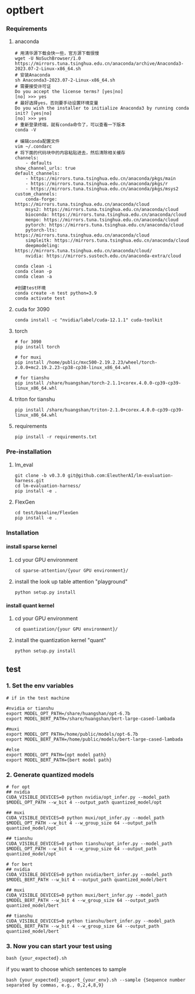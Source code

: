# optbert

### Requirements
1. anaconda
    ```
    # 用清华源下载会快一些，官方源下载很慢
    wget -U NoSuchBrowser/1.0 https://mirrors.tuna.tsinghua.edu.cn/anaconda/archive/Anaconda3-2023.07-2-Linux-x86_64.sh
    # 安装Anaconda
    sh Anaconda3-2023.07-2-Linux-x86_64.sh
    # 需要接受许可证
    Do you accept the license terms? [yes|no]
    [no] >>> yes
    # 最好选择yes，否则要手动设置环境变量
    Do you wish the installer to initialize Anaconda3 by running conda init? [yes|no]
    [no] >>> yes
    # 重新登录终端，就有conda命令了，可以查看一下版本
    conda -V

    # 编辑conda配置文件
    vim ~/.condarc
    # 将下面的代码块中的内容粘贴进去，然后清除相关缓存
    channels:
        - defaults
    show_channel_urls: true
    default_channels:
        - https://mirrors.tuna.tsinghua.edu.cn/anaconda/pkgs/main
        - https://mirrors.tuna.tsinghua.edu.cn/anaconda/pkgs/r
        - https://mirrors.tuna.tsinghua.edu.cn/anaconda/pkgs/msys2
    custom_channels:
        conda-forge: https://mirrors.tuna.tsinghua.edu.cn/anaconda/cloud
        msys2: https://mirrors.tuna.tsinghua.edu.cn/anaconda/cloud
        bioconda: https://mirrors.tuna.tsinghua.edu.cn/anaconda/cloud
        menpo: https://mirrors.tuna.tsinghua.edu.cn/anaconda/cloud
        pytorch: https://mirrors.tuna.tsinghua.edu.cn/anaconda/cloud
        pytorch-lts: https://mirrors.tuna.tsinghua.edu.cn/anaconda/cloud
        simpleitk: https://mirrors.tuna.tsinghua.edu.cn/anaconda/cloud
        deepmodeling: https://mirrors.tuna.tsinghua.edu.cn/anaconda/cloud/
        nvidia: https://mirrors.sustech.edu.cn/anaconda-extra/cloud

    conda clean -i
    conda clean -p
    conda clean -a

    #创建test环境
    conda create -n test python=3.9
    conda activate test
    ```
3. cuda for 3090
    ```
    conda install -c "nvidia/label/cuda-12.1.1" cuda-toolkit
    ```
4. torch
    ```
    # for 3090
    pip install torch

    # for muxi
    pip install /home/public/mxc500-2.19.2.23/wheel/torch-2.0.0+mc2.19.2.23-cp38-cp38-linux_x86_64.whl 

    # for tianshu
    pip install /share/huangshan/torch-2.1.1+corex.4.0.0-cp39-cp39-linux_x86_64.whl 
    ```
5. triton for tianshu
    ```
    pip install /share/huangshan/triton-2.1.0+corex.4.0.0-cp39-cp39-linux_x86_64.whl 
    ```
6. requirements
    ```
    pip install -r requirements.txt
    ```

### Pre-installation
1. lm_eval
    ```
    git clone -b v0.3.0 git@github.com:EleutherAI/lm-evaluation-harness.git
    cd lm-evaluation-harness/
    pip install -e .
    ```
2. FlexGen
    ```
    cd test/baseline/FlexGen
    pip install -e .
    ```
### Installation
#### install sparse kernel
1.  cd your GPU environment
    ```
    cd sparse-attention/{your GPU environment}/
    ```
2.  install the look up table attention "playground"
    ```
    python setup.py install
    ```
#### install quant kernel
1.  cd your GPU environment
    ```
    cd quantization/{your GPU environment}/
    ```
2.  install the quantization kernel "quant"
    ```
    python setup.py install
    ```

## test
<!-- ### 1. First check `test` folder has 

    bert model: `bert_model/bert-large-cased-lambada`

    lut mask: `masks/` -->

### 1. Set the env variables
```
# if in the test machine

#nvidia or tianshu
export MODEL_OPT_PATH=/share/huangshan/opt-6.7b
export MODEL_BERT_PATH=/share/huangshan/bert-large-cased-lambada

#muxi
export MODEL_OPT_PATH=/home/public/models/opt-6.7b
export MODEL_BERT_PATH=/home/public/models/bert-large-cased-lambada

#else
export MODEL_OPT_PATH={opt model path}
export MODEL_BERT_PATH={bert model path}
```
### 2. Generate quantized models

```
# for opt
## nvidia
CUDA_VISIBLE_DEVICES=0 python nvidia/opt_infer.py --model_path $MODEL_OPT_PATH --w_bit 4 --output_path quantized_model/opt

## muxi
CUDA_VISIBLE_DEVICES=0 python muxi/opt_infer.py --model_path $MODEL_OPT_PATH --w_bit 4 --w_group_size 64 --output_path quantized_model/opt

## tianshu
CUDA_VISIBLE_DEVICES=0 python tianshu/opt_infer.py --model_path $MODEL_OPT_PATH --w_bit 4 --w_group_size 64 --output_path quantized_model/opt
```

```
# for bert
## nvidia
CUDA_VISIBLE_DEVICES=0 python nvidia/bert_infer.py --model_path $MODEL_BERT_PATH --w_bit 4 --output_path quantized_model/bert

## muxi
CUDA_VISIBLE_DEVICES=0 python muxi/bert_infer.py --model_path $MODEL_BERT_PATH --w_bit 4 --w_group_size 64 --output_path quantized_model/bert

## tianshu
CUDA_VISIBLE_DEVICES=0 python tianshu/bert_infer.py --model_path $MODEL_BERT_PATH --w_bit 4 --w_group_size 64 --output_path quantized_model/bert
```
### 3. Now you can start your test using 
```
bash {your_expected}.sh 
```
if you want to choose which sentences to sample
```
bash {your_expected}_support_{your_env}.sh --sample {Sequence number separated by commas, e.g., 0,2,4,8,9} 
```
